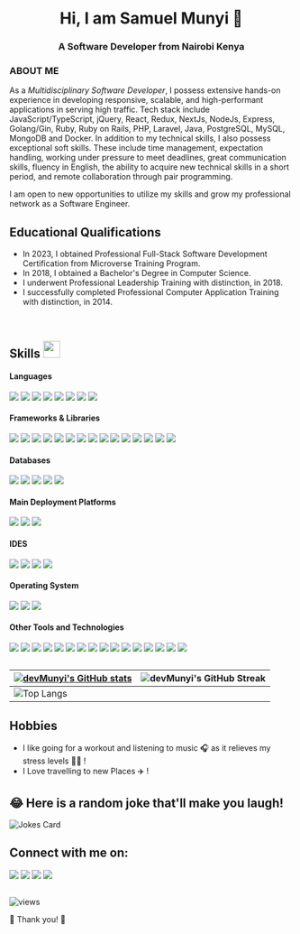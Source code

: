 ### <h1 align="center">Hi, I am Samuel Munyi 👋</h1>
<h3 align="center">A Software Developer from Nairobi Kenya</h3>

### ABOUT ME
As a <i>Multidisciplinary Software Developer</i>, I possess extensive hands-on experience in developing responsive, scalable, and high-performant applications in serving high traffic. Tech stack include JavaScript/TypeScript, jQuery, React, Redux, NextJs, NodeJs, Express, Golang/Gin, Ruby, Ruby on Rails, PHP, Laravel, Java, PostgreSQL, MySQL, MongoDB and Docker. In addition to my technical skills, I also possess exceptional soft skills. These include time management, expectation handling, working under pressure to meet deadlines, great communication skills, fluency in English, the ability to acquire new technical skills in a short period, and remote collaboration through pair programming.

I am open to new opportunities to utilize my skills and grow my professional network as a Software Engineer.

##

## Educational Qualifications
- In 2023, I obtained Professional Full-Stack Software Development Certification from Microverse Training Program.
- In 2018, I obtained a Bachelor's Degree in Computer Science.
- I underwent Professional Leadership Training with distinction, in 2018.
- I successfully completed Professional Computer Application Training with distinction, in 2014.

&nbsp;

## Skills <img src="https://media.giphy.com/media/iY8CRBdQXODJSCERIr/giphy.gif" width="30px">&nbsp; 

<h4> Languages </h4>
<span> 
  <img src="https://img.shields.io/badge/HTML5-3399FF?style=for-the-badge&logo=html5&logoColor=white">
  <img src="https://img.shields.io/badge/CSS3-800080?style=for-the-badge&logo=css3&logoColor=white">
  <img src="https://img.shields.io/badge/JavaScript-F0DB4F?style=for-the-badge&logo=javascript&logoColor=black">
  <img src="https://img.shields.io/badge/typescript-007ACC?style=for-the-badge&logo=typescript&logoColor=white">
  <img src="https://img.shields.io/badge/Node.js-8CC84B?style=for-the-badge&logo=nodedotjs&logoColor=white">
  <img src="https://img.shields.io/badge/PHP-0077BE?style=for-the-badge&logo=php&logoColor=white">
  <img src="https://img.shields.io/badge/Ruby-CC342D?style=for-the-badge&logo=ruby&logoColor=white">
  <img src="https://img.shields.io/badge/Java-007396?style=for-the-badge&logo=java&logoColor=white">
</span>


<h4> Frameworks & Libraries </h4>
<span>
  <img src="https://img.shields.io/badge/Bootstrap-563D7C?style=for-the-badge&logo=bootstrap&logoColor=white">
  <img src="https://img.shields.io/badge/Ant Design-1890FF?style=for-the-badge&logo=Ant-Design&logoColor=FF2625">
  <img src="https://img.shields.io/badge/TailwindCSS-4DC0B5?style=for-the-badge&logo=TailwindCSS&logoColor=white">
  <img src="https://img.shields.io/badge/Semantic UI-8EAC00?style=for-the-badge&logo=Semantic-UI&logoColor=white">
  <img src="https://img.shields.io/badge/jQuery-0769AD?style=for-the-badge&logo=jquery&logoColor=white">
  <img src="https://img.shields.io/badge/React-000000?style=for-the-badge&logo=react&logoColor=61DAFB">
  <img src="https://img.shields.io/badge/Redux-764ABC?style=for-the-badge&logo=redux&logoColor=white">
  <img src="https://img.shields.io/badge/Next.js-00DC82?style=for-the-badge&logo=nextdotjs&logoColor=F7DF1E">
  <img src="https://img.shields.io/badge/Express-000000?style=for-the-badge&logo=express&logoColor=white">
  <img src="https://img.shields.io/badge/prisma-2C8EBB?style=for-the-badge&logo=prisma&logoColor=white">
  <img src="https://img.shields.io/badge/sequelize-00438F?style=for-the-badge&logo=sequelize&logoColor=white">
  <img src="https://img.shields.io/badge/Laravel-FF2D20?style=for-the-badge&logo=laravel&logoColor=white">
  <img src="https://img.shields.io/badge/Ruby on Rails-CC0000?style=for-the-badge&logo=Ruby-on-Rails&logoColor=white">
  <img src="https://img.shields.io/badge/flutter-02569B?style=for-the-badge&logo=flutter&logoColor=white">
  <img src="https://img.shields.io/badge/React Native-1877F2?style=for-the-badge&logo=React-Native&logoColor=61DAFB">
</span>

<h4> Databases </h4>
<span>
  <img src="https://img.shields.io/badge/PostgreSQL-003399?style=for-the-badge&logo=postgresql&logoColor=white">
  <img src="https://img.shields.io/badge/MySQL-00A0C6?style=for-the-badge&logo=mysql&logoColor=white">
  <img src="https://img.shields.io/badge/MariaDB-003545?style=for-the-badge&logo=mariadb&logoColor=white">
  <img src="https://img.shields.io/badge/MongoDB-4EA94B?style=for-the-badge&logo=mongodb&logoColor=white">
  <img src="https://img.shields.io/badge/SQLite-0074E4?style=for-the-badge&logo=sqlite&logoColor=white">
</span>

<h4> Main Deployment Platforms </h4>
<span>
  <img src="https://img.shields.io/badge/AWS-FF9900?style=for-the-badge&logo=aws&logoColor=white">
  <img src="https://img.shields.io/badge/Digitalocean-0080FF?style=for-the-badge&logo=digitalocean&logoColor=white">
  <img src="https://img.shields.io/badge/Vercel-000000?style=for-the-badge&logo=vercel&logoColor=white">
</span>

<h4> IDES </h4>
<span>
<img src="https://img.shields.io/badge/Visual_Studio_Code-007ACC?style=for-the-badge&logo=visual%20studio%20code&logoColor=white">
<img src="https://img.shields.io/badge/Sublime_Text-A52A2A?style=for-the-badge&logo=sublime%20text&logoColor=white">
<img src="https://img.shields.io/badge/IntelliJ_IDEA-78CFF5?style=for-the-badge&logo=intelliJ%20idea&logoColor=white">
<img src="https://img.shields.io/badge/Atom-0095DD?style=for-the-badge&logo=Atom&logoColor=white">

<h4> Operating System </h4>
<span>
  <img src="https://img.shields.io/badge/Linux-A4C639?style=for-the-badge&logo=linux&logoColor=black">
  <img src="https://img.shields.io/badge/Windows-0078D7?style=for-the-badge&logo=windows&logoColor=white">
  <img src="https://img.shields.io/badge/Android-3DDC84?style=for-the-badge&logo=android&logoColor=white">
</span>

<h4> Other Tools and Technologies </h4>
<span>
  <img src="https://img.shields.io/badge/Git-F05133?style=for-the-badge&logo=git&logoColor=white">
  <img src="https://img.shields.io/badge/Git_Hub-6CC644?style=for-the-badge&logo=git-hub&logoColor=white">
  <img src="https://img.shields.io/badge/Docker-2C8EBB?style=for-the-badge&logo=docker&logoColor=white">
  <img src="https://img.shields.io/badge/Docker_Hub-0DB7ED?style=for-the-badge&logo=docker-hubr&logoColor=white">
  <img src="https://img.shields.io/badge/Xampp-FF4500?style=for-the-badge&logo=xampp&logoColor=white">
  <img src="https://img.shields.io/badge/Shell_Script-121011?style=for-the-badge&logo=gnu-bash&logoColor=white">
  <img src="https://img.shields.io/badge/Gitflow-F05032?style=for-the-badge&logo=gitflow&logoColor=white">
  <img src="https://img.shields.io/badge/Markdown-000000?style=for-the-badge&logo=markdown&logoColor=white">
  <img src="https://img.shields.io/badge/Sass-CC6699?style=for-the-badge&logo=sass&logoColor=white">
  <img src="https://img.shields.io/badge/json-5E5C5C?style=for-the-badge&logo=json&logoColor=white">
  <img src="https://img.shields.io/badge/React_Router-CA4245?style=for-the-badge&logo=react-router&logoColor=white">
  <img src="https://img.shields.io/badge/styled-components-DB7093?style=for-the-badge&logo=styled-components&logoColor=white">
  <img src="https://img.shields.io/badge/Font_Awesome-339AF0?style=for-the-badge&logo=fontawesome&logoColor=white">
  <img src="https://img.shields.io/badge/ClI-2C8EBB?style=for-the-badge&logo=cli&logoColor=white">
  <img src="https://img.shields.io/badge/Jest-FF2D20?style=for-the-badge&logo=jest&logoColor=white">
  <img src="https://img.shields.io/badge/RSpec-F37623?style=for-the-badge&logo=rspec&logoColor=white">
</span>

##

| [![devMunyi's GitHub stats](https://github-readme-stats.vercel.app/api?username=devMunyi&show_icons=true&theme=radical)](https://github.com/anuraghazra/github-readme-stats)             | ![devMunyi's GitHub Streak](https://github-readme-streak-stats.herokuapp.com/?user=devMunyi&theme=radical)                                                                                                           |
| --------------------------------------------------------------------------------------------------------------------------------- | ----------------------------------------------------------------------------------------------------------------------------------------------------------------------------------------------------------------- |
| ![Top Langs](https://github-readme-stats.vercel.app/api/top-langs?username=devMunyi&langs_count=8&theme=radical&layout=compact) 
  
## Hobbies
  - I like going for a workout and listening to music 🎧 as it relieves my stress levels 🏋️‍♀️ !
  - I Love travelling to new Places ✈️ !
&nbsp;
##
    
## 😂 Here is a random joke that'll make you laugh!
![Jokes Card](https://readme-jokes.vercel.app/api)
## 
## Connect with me on:
<a target="_blank"
href="mailto:samunyi90@gmail.com"><img
src="https://img.shields.io/badge/-Gmail-D14836?style=for-the-badge&logo=Gmail&logoColor=white"></img></a>
<a target="_blank"
href="https://wa.me/+254112553167"><img
src="https://img.shields.io/badge/WhatsApp-25D366?style=for-the-badge&logo=whatsapp&logoColor=white"></a> 
<a target="_blank"
href="https://linkedin.com/in/samuel-munyi"><img
src="https://img.shields.io/badge/-LinkedIn-0077b5?style=for-the-badge&logo=LinkedIn&logoColor=white"></img></a>
<a target="_blank"
href="https://twitter.com/munyi_sam"><img
src="https://img.shields.io/badge/-Twitter-1DA1F2?style=for-the-badge&logo=Twitter&logoColor=white"></img></a>
    
##

![views](https://komarev.com/ghpvc/?username=devMunyi&color=green)

🤝 Thank you! 🤝
